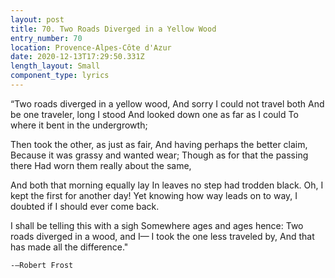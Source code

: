 ```yaml
---
layout: post
title: 70. Two Roads Diverged in a Yellow Wood
entry_number: 70
location: Provence-Alpes-Côte d'Azur
date: 2020-12-13T17:29:50.331Z
length_layout: Small
component_type: lyrics
---
```

“Two roads diverged in a yellow wood,
And sorry I could not travel both
And be one traveler, long I stood
And looked down one as far as I could
To where it bent in the undergrowth;
 
Then took the other, as just as fair,
And having perhaps the better claim,
Because it was grassy and wanted wear;
Though as for that the passing there
Had worn them really about the same,
 
And both that morning equally lay
In leaves no step had trodden black.
Oh, I kept the first for another day!
Yet knowing how way leads on to way,
I doubted if I should ever come back.
 
I shall be telling this with a sigh
Somewhere ages and ages hence:
Two roads diverged in a wood, and I—
I took the one less traveled by,
And that has made all the difference."

	-—Robert Frost